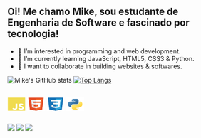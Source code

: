 ## Oi! Me chamo Mike, sou estudante de Engenharia de Software e fascinado por tecnologia!

- 👀 I’m interested in programming and web development.
- 🌱 I’m currently learning JavaScript, HTML5, CSS3 & Python.
- 💞️ I want to collaborate in building websites & softwares.

![Mike's GitHub stats](https://github-readme-stats.vercel.app/api?username=mikecarvalhoborges&show_icons=true&theme=radical)
[![Top Langs](https://github-readme-stats.vercel.app/api/top-langs/?username=mikecarvalhoborges&show_icons=true&theme=radical)](https://github.com/anuraghazra/github-readme-stats)

<div style="display: inline_block"><br>
  <img align="center" alt="Mike-Js" height="30" width="40" src="https://raw.githubusercontent.com/devicons/devicon/master/icons/javascript/javascript-plain.svg">
  <img align="center" alt="Mike-HTML" height="30" width="40" src="https://raw.githubusercontent.com/devicons/devicon/master/icons/html5/html5-original.svg">
  <img align="center" alt="Mike-CSS" height="30" width="40" src="https://raw.githubusercontent.com/devicons/devicon/master/icons/css3/css3-original.svg">
  <img align="center" alt="Mike-Python" height="30" width="40" src="https://raw.githubusercontent.com/devicons/devicon/master/icons/python/python-original.svg">
</div>

##
  
<div> 
  <a href="https://instagram.com/mikecarvalhoborges" target="_blank"><img src="https://img.shields.io/badge/-Instagram-%23E4405F?style=for-the-badge&logo=instagram&logoColor=white" target="_blank"></a> 
  <a href = "mailto:mikeborges.6@gmail.com"><img src="https://img.shields.io/badge/-Gmail-%23333?style=for-the-badge&logo=gmail&logoColor=white" target="_blank"></a>
  <a href="https://www.linkedin.com/in/mikecarvalhoborges" target="_blank"><img src="https://img.shields.io/badge/-LinkedIn-%230077B5?style=for-the-badge&logo=linkedin&logoColor=white" target="_blank"></a> 
<!---
mikecarvalhoborges/mikecarvalhoborges is a ✨ special ✨ repository because its `README.md` (this file) appears on your GitHub profile.
You can click the Preview link to take a look at your changes.
--->

